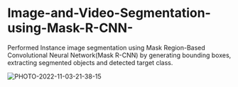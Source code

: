# Image-and-Video-Segmentation-using-Mask-R-CNN-

Performed Instance image segmentation using Mask Region-Based Convolutional Neural Network(Mask R-CNN)  by generating  bounding boxes, extracting segmented objects and detected target class.

![PHOTO-2022-11-03-21-38-15](https://user-images.githubusercontent.com/68578215/200013571-c8732871-1fa1-4039-afae-50e4fac9779f.jpg)
